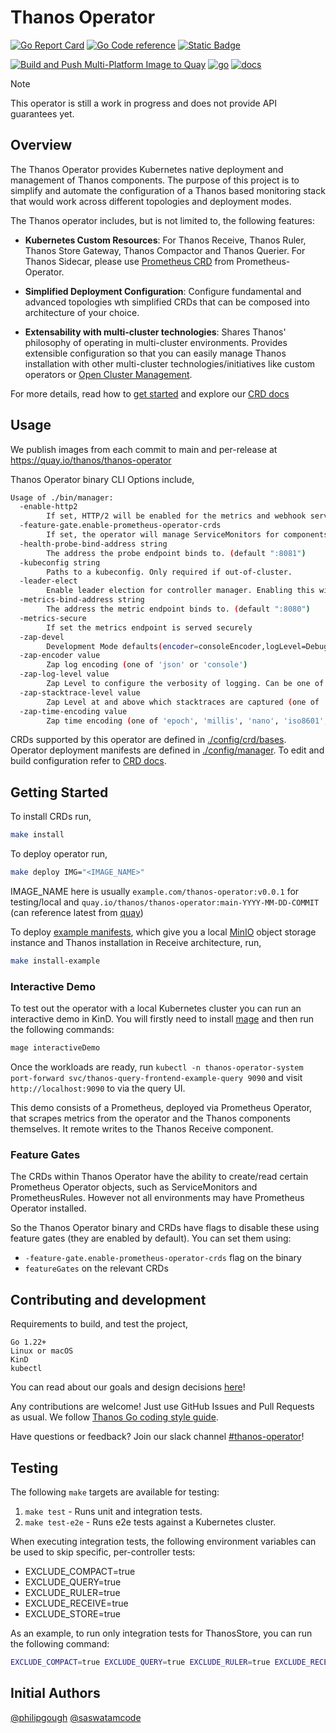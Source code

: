 # Thanos Operator

[![Go Report Card](https://goreportcard.com/badge/github.com/thanos-community/thanos-operator)](https://goreportcard.com/report/github.com/thanos-community/thanos-operator) [![Go Code reference](https://img.shields.io/badge/code%20reference-go.dev-darkblue.svg)](https://pkg.go.dev/github.com/thanos-community/thanos-operator?tab=subdirectories) [![Static Badge](https://img.shields.io/badge/join_slack-%23thanos_operator-green)](https://cloud-native.slack.com/archives/C080V0HNV8W)

[![Build and Push Multi-Platform Image to Quay](https://github.com/thanos-community/thanos-operator/actions/workflows/push.yaml/badge.svg)](https://github.com/thanos-community/thanos-operator/actions/workflows/push.yaml) [![go](https://github.com/thanos-community/thanos-operator/actions/workflows/go.yml/badge.svg)](https://github.com/thanos-community/thanos-operator/actions/workflows/go.yml) [![docs](https://github.com/thanos-community/thanos-operator/actions/workflows/docs.yaml/badge.svg)](https://github.com/thanos-community/thanos-operator/actions/workflows/docs.yaml)

> [!NOTE]
>
> This operator is still a work in progress and does not provide API guarantees yet.

## Overview

The Thanos Operator provides Kubernetes native deployment and management of Thanos components. The purpose of this project is to simplify and automate the configuration of a Thanos based monitoring stack that would work across different topologies and deployment modes.

The Thanos operator includes, but is not limited to, the following features:

* **Kubernetes Custom Resources**: For Thanos Receive, Thanos Ruler, Thanos Store Gateway, Thanos Compactor and Thanos Querier. For Thanos Sidecar, please use [Prometheus CRD](https://prometheus-operator.dev/docs/api-reference/api/#monitoring.coreos.com/v1.Prometheus) from Prometheus-Operator.

* **Simplified Deployment Configuration**: Configure fundamental and advanced topologies wth simplified CRDs that can be composed into architecture of your choice.

* **Extensability with multi-cluster technologies**: Shares Thanos' philosophy of operating in multi-cluster environments. Provides extensible configuration so that you can easily manage Thanos installation with other multi-cluster technologies/initiatives like custom operators or [Open Cluster Management](https://open-cluster-management.io/).

For more details, read how to [get started](#getting-started) and explore our [CRD docs](./docs/api.md)

## Usage

We publish images from each commit to main and per-release at https://quay.io/thanos/thanos-operator

Thanos Operator binary CLI Options include,

```bash mdox-exec="./bin/manager --help"
Usage of ./bin/manager:
  -enable-http2
    	If set, HTTP/2 will be enabled for the metrics and webhook servers
  -feature-gate.enable-prometheus-operator-crds
    	If set, the operator will manage ServiceMonitors for components it deploys, and discover PrometheusRule objects to set on Thanos Ruler, from Prometheus Operator. (default true)
  -health-probe-bind-address string
    	The address the probe endpoint binds to. (default ":8081")
  -kubeconfig string
    	Paths to a kubeconfig. Only required if out-of-cluster.
  -leader-elect
    	Enable leader election for controller manager. Enabling this will ensure there is only one active controller manager.
  -metrics-bind-address string
    	The address the metric endpoint binds to. (default ":8080")
  -metrics-secure
    	If set the metrics endpoint is served securely
  -zap-devel
    	Development Mode defaults(encoder=consoleEncoder,logLevel=Debug,stackTraceLevel=Warn). Production Mode defaults(encoder=jsonEncoder,logLevel=Info,stackTraceLevel=Error)
  -zap-encoder value
    	Zap log encoding (one of 'json' or 'console')
  -zap-log-level value
    	Zap Level to configure the verbosity of logging. Can be one of 'debug', 'info', 'error', 'panic'or any integer value > 0 which corresponds to custom debug levels of increasing verbosity
  -zap-stacktrace-level value
    	Zap Level at and above which stacktraces are captured (one of 'info', 'error', 'panic').
  -zap-time-encoding value
    	Zap time encoding (one of 'epoch', 'millis', 'nano', 'iso8601', 'rfc3339' or 'rfc3339nano'). Defaults to 'epoch'.
```

CRDs supported by this operator are defined in [./config/crd/bases](./config/crd/bases/). Operator deployment manifests are defined in [./config/manager](./config/manager/). To edit and build configuration refer to [CRD docs](./docs/api.md).

## Getting Started

To install CRDs run,

```bash
make install
```

To deploy operator run,

```bash
make deploy IMG="<IMAGE_NAME>"
```

IMAGE_NAME here is usually `example.com/thanos-operator:v0.0.1` for testing/local and `quay.io/thanos/thanos-operator:main-YYYY-MM-DD-COMMIT` (can reference latest from [quay](https://quay.io/thanos/thanos-operator))

To deploy [example manifests](./config/samples/), which give you a local [MinIO](https://min.io/) object storage instance and Thanos installation in Receive architecture, run,

```bash
make install-example
```

### Interactive Demo

To test out the operator with a local Kubernetes cluster you can run an interactive demo in KinD. You will firstly need to install [mage](https://magefile.org/) and then run the following commands:

```bash
mage interactiveDemo
```

Once the workloads are ready, run `kubectl -n thanos-operator-system port-forward svc/thanos-query-frontend-example-query 9090` and visit `http://localhost:9090` to via the query UI.

This demo consists of a Prometheus, deployed via Prometheus Operator, that scrapes metrics from the operator and the Thanos components themselves. It remote writes to the Thanos Receive component.

### Feature Gates

The CRDs within Thanos Operator have the ability to create/read certain Prometheus Operator objects, such as ServiceMonitors and PrometheusRules. However not all environments may have Prometheus Operator installed.

So the Thanos Operator binary and CRDs have flags to disable these using feature gates (they are enabled by default). You can set them using:
* `-feature-gate.enable-prometheus-operator-crds` flag on the binary
* `featureGates` on the relevant CRDs

## Contributing and development

Requirements to build, and test the project,

```
Go 1.22+
Linux or macOS
KinD 
kubectl
```

You can read about our goals and design decisions [here](./docs/DESIGN.md)!

Any contributions are welcome! Just use GitHub Issues and Pull Requests as usual. We follow [Thanos Go coding style guide](https://thanos.io/tip/contributing/coding-style-guide.md/).

Have questions or feedback? Join our slack channel [#thanos-operator](https://cloud-native.slack.com/archives/C080V0HNV8W)!

## Testing

The following `make` targets are available for testing:

1. `make test` - Runs unit and integration tests.
2. `make test-e2e` - Runs e2e tests against a Kubernetes cluster.

When executing integration tests, the following environment variables can be used to skip specific, per-controller tests:
* EXCLUDE_COMPACT=true
* EXCLUDE_QUERY=true
* EXCLUDE_RULER=true
* EXCLUDE_RECEIVE=true
* EXCLUDE_STORE=true

As an example, to run only integration tests for ThanosStore, you can run the following command:

```bash
EXCLUDE_COMPACT=true EXCLUDE_QUERY=true EXCLUDE_RULER=true EXCLUDE_RECEIVE=true make test
```

## Initial Authors

[@philipgough](https://github.com/PhilipGough) [@saswatamcode](https://github.com/saswatamcode)
